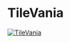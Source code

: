 # TileVania

[![TileVania](https://img.youtube.com/vi/LrYSRsMuErg/0.jpg)](https://www.youtube.com/watch?v=LrYSRsMuErg)
